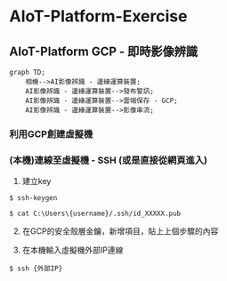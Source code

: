 # AIoT-Platform-Exercise
## AIoT-Platform GCP - 即時影像辨識 

```mermaid
graph TD;
    相機-->AI影像辨識 - 邊緣運算裝置;
    AI影像辨識 - 邊緣運算裝置-->發布警訊;
    AI影像辨識 - 邊緣運算裝置-->雲端保存 - GCP;
    AI影像辨識 - 邊緣運算裝置-->影像串流;
```

### 利用GCP創建虛擬機
### (本機)連線至虛擬機 - SSH  (或是直接從網頁進入)

1. 建立key

`$ ssh-keygen` 

`$ cat C:\Users\{username}/.ssh/id_XXXXX.pub`

2. 在GCP的安全殼層金鑰，新增項目，貼上上個步驟的內容
   
3. 在本機輸入虛擬機外部IP連線

`$ ssh {外部IP}`
   



